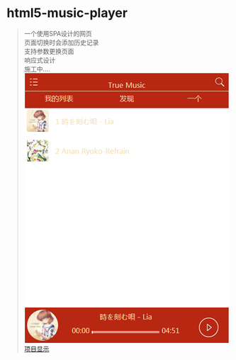 # html5-music-player

> 一个使用SPA设计的网页 <br>
> 页面切换时会添加历史记录 <br>
> 支持参数更换页面 <br>
> 响应式设计 <br>
> 施工中.... <br>
![image](https://github.com/Zhulinjiuying/html5-music-player/blob/master/index.png)
> [项目显示](https://zhulinjiuying.github.io/html5-music-player/ "HTMl5-MUSIC-PLAYER")
